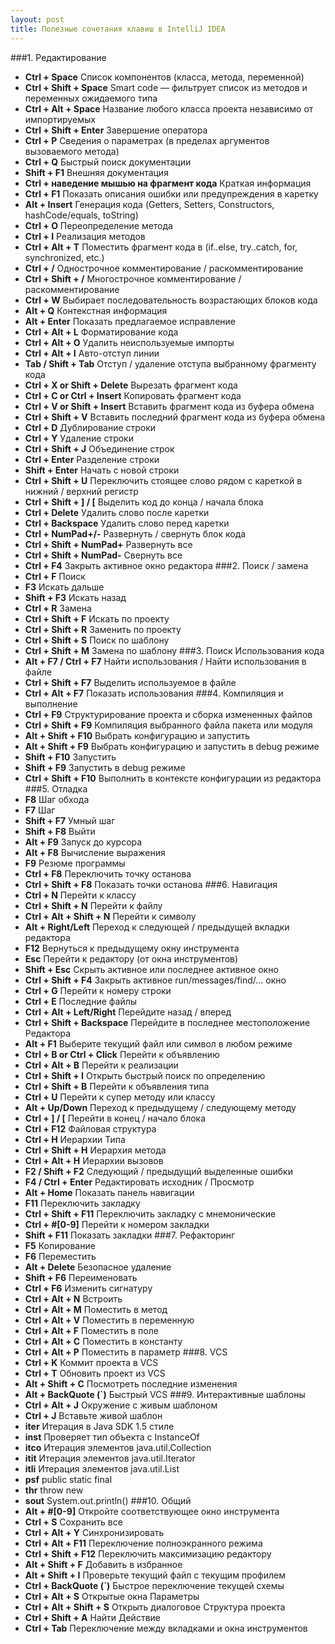 ```yaml
---
layout: post
title: Полезные сочетания клавиш в IntelliJ IDEA
---
```

###1. Редактирование
 *  **Ctrl + Space**	Список компонентов (класса, метода, переменной)
 *  **Ctrl + Shift + Space**	Smart code — фильтрует список из методов и переменных ожидаемого типа
 *  **Ctrl + Alt + Space**	Название любого класса проекта независимо от импортируемых
 *  **Ctrl + Shift + Enter**	Завершение оператора
 *  **Ctrl + P**	Сведения о параметрах (в пределах аргументов вызоваемого метода)
 *  **Ctrl + Q**	Быстрый поиск документации
 *  **Shift + F1**	Внешняя документация
 *  **Ctrl + наведение мышью на фрагмент кода**	Краткая информация
 *  **Ctrl + F1**	Показать описания ошибки или предупреждения в каретку
 *  **Alt + Insert**	Генерация кода (Getters, Setters, Constructors, hashCode/equals, toString)
 *  **Ctrl + O**	Переопределение метода
 *  **Ctrl + I**	Реализация методов
 *  **Ctrl + Alt + T**	Поместить фрагмент кода в (if..else, try..catch, for, synchronized, etc.)
 *  **Ctrl + /**	Однострочное комментирование / раскомментирование
 *  **Ctrl + Shift + /**	Многострочное комментирование / раскомментирование
 *  **Ctrl + W**	Выбирает последовательность возрастающих блоков кода
 *  **Alt + Q**	Контекстная информация
 *  **Alt + Enter**	Показать предлагаемое исправление
 *  **Ctrl + Alt + L**	Форматирование кода
 *  **Ctrl + Alt + O**	Удалить неиспользуемые импорты
 *  **Ctrl + Alt + I**	Авто-отступ линии
 *  **Tab / Shift + Tab**	Отступ / удаление отступа выбранному фрагменту кода
 *  **Ctrl + X or Shift + Delete**	Вырезать фрагмент кода
 *  **Ctrl + C or Ctrl + Insert**	Копировать фрагмент кода
 *  **Ctrl + V or Shift + Insert**	Вставить фрагмент кода из буфера обмена
 *  **Ctrl + Shift + V**	Вставить последний фрагмент кода из буфера обмена
 *  **Ctrl + D**	Дублирование строки
 *  **Ctrl + Y**	Удаление строки
 *  **Ctrl + Shift + J**	Объединение строк
 *  **Ctrl + Enter**	Разделение строки
 *  **Shift + Enter**	Начать с новой строки
 *  **Ctrl + Shift + U**	Переключить стоящее слово рядом с кареткой в нижний / верхний регистр
 *  **Ctrl + Shift + ] / [**	Выделить код до конца / начала блока
 *  **Ctrl + Delete**	Удалить слово после каретки
 *  **Ctrl + Backspace**	Удалить слово перед каретки
 *  **Ctrl + NumPad+/-**	Развернуть / свернуть блок кода
 *  **Ctrl + Shift + NumPad+**	Развернуть все
 *  **Ctrl + Shift + NumPad-**	Свернуть все
 *  **Ctrl + F4**	Закрыть активное окно редактора
###2. Поиск / замена
 *  **Ctrl + F**	Поиск
 *  **F3**	Искать дальше
 *  **Shift + F3**	Искать назад
 *  **Ctrl + R**	Замена
 *  **Ctrl + Shift + F**	Искать по проекту
 *  **Ctrl + Shift + R**	Заменить по проекту
 *  **Ctrl + Shift + S**	Поиск по шаблону
 *  **Ctrl + Shift + M**	Замена по шаблону
###3. Поиск Использования кода
 *  **Alt + F7 / Ctrl + F7**	Найти использования / Найти использования в файле
 *  **Ctrl + Shift + F7**	Выделить используемое в файле
 *  **Ctrl + Alt + F7**	Показать использования
###4. Компиляция и выполнение
 *  **Ctrl + F9**	Структурирование проекта и сборка измененных файлов
 *  **Ctrl + Shift + F9**	Компиляция выбранного файла пакета или модуля
 *  **Alt + Shift + F10**	Выбрать конфигурацию и запустить
 *  **Alt + Shift + F9**	Выбрать конфигурацию и запустить в debug режиме
 *  **Shift + F10**	Запустить
 *  **Shift + F9**	Запустить в debug режиме
 *  **Ctrl + Shift + F10**	Выполнить в контексте конфигурации из редактора
###5. Отладка
 *  **F8**	Шаг обхода
 *  **F7**	Шаг
 *  **Shift + F7**	Умный шаг
 *  **Shift + F8**	Выйти
 *  **Alt + F9**	Запуск до курсора
 *  **Alt + F8**	Вычисление выражения
 *  **F9**	Резюме программы
 *  **Ctrl + F8**	Переключить точку останова
 *  **Ctrl + Shift + F8**	Показать точки останова
###6. Навигация
 *  **Ctrl + N**	Перейти к классу
 *  **Ctrl + Shift + N**	Перейти к файлу
 *  **Ctrl + Alt + Shift + N**	Перейти к символу
 *  **Alt + Right/Left**	Переход к следующей / предыдущей вкладки редактора
 *  **F12**	Вернуться к предыдущему окну инструмента
 *  **Esc**	Перейти к редактору (от окна инструментов)
 *  **Shift + Esc**	Скрыть активное или последнее активное окно
 *  **Ctrl + Shift + F4**	Закрыть активное run/messages/find/… окно
 *  **Ctrl + G**	Перейти к номеру строки
 *  **Ctrl + E**	Последние файлы
 *  **Ctrl + Alt + Left/Right**	Перейдите назад / вперед
 *  **Ctrl + Shift + Backspace**	Перейдите в последнее местоположение Редактора
 *  **Alt + F1**	Выберите текущий файл или символ в любом режиме
 *  **Ctrl + B or Ctrl + Click**	Перейти к объявлению
 *  **Ctrl + Alt + B**	Перейти к реализации
 *  **Ctrl + Shift + I**	Открыть быстрый поиск по определению
 *  **Ctrl + Shift + B**	Перейти к объявления типа
 *  **Ctrl + U**	Перейти к супер методу или классу
 *  **Alt + Up/Down**	Переход к предыдущему / следующему методу
 *  **Ctrl + ] / [**	Перейти в конец / начало блока
 *  **Ctrl + F12**	Файловая структура
 *  **Ctrl + H**	Иерархии Типа
 *  **Ctrl + Shift + H**	Иерархия метода
 *  **Ctrl + Alt + H**	Иерархии вызовов
 *  **F2 / Shift + F2**	Следующий / предыдущий выделенные ошибки
 *  **F4 / Ctrl + Enter**	Редактировать исходник / Просмотр
 *  **Alt + Home**	Показать панель навигации
 *  **F11**	Переключить закладку
 *  **Ctrl + Shift + F11**	Переключить закладку с мнемонические
 *  **Ctrl + #[0-9]**	Перейти к номером закладки
 *  **Shift + F11**	Показать закладки
###7. Рефакторинг
 *  **F5**	Копирование
 *  **F6**	Переместить
 *  **Alt + Delete**	Безопасное удаление
 *  **Shift + F6**	Переименовать
 *  **Ctrl + F6**	Изменить сигнатуру
 *  **Ctrl + Alt + N**	Встроить
 *  **Ctrl + Alt + M**	Поместить в метод
 *  **Ctrl + Alt + V**	Поместить в переменную
 *  **Ctrl + Alt + F**	Поместить в поле
 *  **Ctrl + Alt + C**	Поместить в константу
 *  **Ctrl + Alt + P**	Поместить в параметр
###8. VCS
 *  **Ctrl + K**	Коммит проекта в VCS
 *  **Ctrl + T**	Обновить проект из VCS
 *  **Alt + Shift + C**	Посмотреть последние изменения
 *  **Alt + BackQuote (`)**	Быстрый VCS
###9. Интерактивные шаблоны
 *  **Ctrl + Alt + J**	Окружение с живым шаблоном
 *  **Ctrl + J**	Вставьте живой шаблон
 *  **iter**	Итерация в Java SDK 1.5 стиле
 *  **inst**	Проверяет тип объекта с InstanceOf
 *  **itco**	Итерация элементов java.util.Collection
 *  **itit**	Итерация элементов java.util.Iterator
 *  **itli**	Итерация элементов java.util.List
 *  **psf**	public static final
 *  **thr**	throw new
 *  **sout**	System.out.println()
###10. Общий
 *  **Alt + #[0-9]**	Откройте соответствующее окно инструмента
 *  **Ctrl + S**	Сохранить все
 *  **Ctrl + Alt + Y**	Cинхронизировать
 *  **Ctrl + Alt + F11**	Переключение полноэкранного режима
 *  **Ctrl + Shift + F12**	Переключить максимизацию редактору
 *  **Alt + Shift + F**	Добавить в избранное
 *  **Alt + Shift + I**	Проверьте текущий файл с текущим профилем
 *  **Ctrl + BackQuote (`)**	Быстрое переключение текущей схемы
 *  **Ctrl + Alt + S**	Открытые окна Параметры
 *  **Ctrl + Alt + Shift + S**	Открыть диалоговое Структура проекта
 *  **Ctrl + Shift + A**	Найти Действие
 *  **Ctrl + Tab**	Переключение между вкладками и окна инструментов